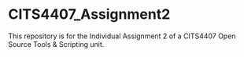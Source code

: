 # CITS4407_Assignment2
This repository is for the Individual Assignment 2 of a CITS4407 Open Source Tools &amp; Scripting unit.
